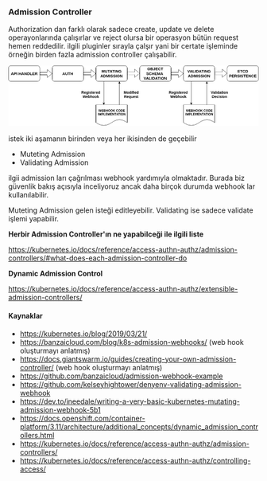 ### Admission Controller

Authorization dan farklı olarak sadece create, update ve delete operayonlarında çalışırlar ve reject olursa bir operasyon bütün request hemen reddedilir. ilgili pluginler sırayla çalşır yani bir certate işleminde örneğin birden fazla admission controller çalışabilir.


![admission controller](files/admission_controllers_diagram.png)

istek iki aşamanın birinden veya her ikisinden de geçebilir
- Muteting Admission
- Validating Admission

ilgii admission ları çağrılması webhook yardımıyla olmaktadır. Burada biz güvenlik bakış açısıyla inceliyoruz ancak daha birçok durumda webhook lar kullanılabilir.

Muteting Admission gelen isteği editleyebilir. Validating ise sadece validate işlemi yapabilir.




__Herbir Admission Controller'ın ne yapabilceği ile ilgili liste__

https://kubernetes.io/docs/reference/access-authn-authz/admission-controllers/#what-does-each-admission-controller-do

__Dynamic Admission Control__

https://kubernetes.io/docs/reference/access-authn-authz/extensible-admission-controllers/


#### Kaynaklar

- https://kubernetes.io/blog/2019/03/21/
- https://banzaicloud.com/blog/k8s-admission-webhooks/ (web hook oluşturmayı anlatmış)
- https://docs.giantswarm.io/guides/creating-your-own-admission-controller/ (web hook oluşturmayı anlatmış)
- https://github.com/banzaicloud/admission-webhook-example
- https://github.com/kelseyhightower/denyenv-validating-admission-webhook
- https://dev.to/ineedale/writing-a-very-basic-kubernetes-mutating-admission-webhook-5b1
- https://docs.openshift.com/container-platform/3.11/architecture/additional_concepts/dynamic_admission_controllers.html
- https://kubernetes.io/docs/reference/access-authn-authz/admission-controllers/
- https://kubernetes.io/docs/reference/access-authn-authz/controlling-access/



